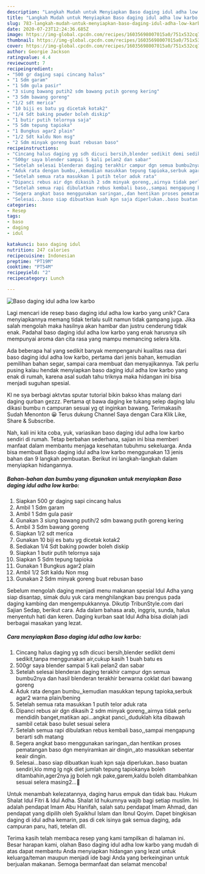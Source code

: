 ```yaml
---
description: "Langkah Mudah untuk Menyiapkan Baso daging idul adha low karbo, Menggugah Selera"
title: "Langkah Mudah untuk Menyiapkan Baso daging idul adha low karbo, Menggugah Selera"
slug: 783-langkah-mudah-untuk-menyiapkan-baso-daging-idul-adha-low-karbo-menggugah-selera
date: 2020-07-23T12:24:36.685Z
image: https://img-global.cpcdn.com/recipes/16035698007015a0/751x532cq70/baso-daging-idul-adha-low-karbo-foto-resep-utama.jpg
thumbnail: https://img-global.cpcdn.com/recipes/16035698007015a0/751x532cq70/baso-daging-idul-adha-low-karbo-foto-resep-utama.jpg
cover: https://img-global.cpcdn.com/recipes/16035698007015a0/751x532cq70/baso-daging-idul-adha-low-karbo-foto-resep-utama.jpg
author: Georgie Jackson
ratingvalue: 4.4
reviewcount: 7
recipeingredient:
- "500 gr daging sapi cincang halus"
- "1 Sdm garam"
- "1 Sdm gula pasir"
- "3 siung bawang putih2 sdm bawang putih goreng kering"
- "3 Sdm bawang goreng"
- "1/2 sdt merica"
- "10 biji es batu yg dicetak kotak2"
- "1/4 Sdt baking powder boleh diskip"
- "1 butir putih telornya saja"
- "5 Sdm tepung tapioka"
- "1 Bungkus agar2 plain"
- "1/2 Sdt kaldu Non msg"
- "2 Sdm minyak goreng buat rebusan baso"
recipeinstructions:
- "Cincang halus daging yg sdh dicuci bersih,blender sedikit demi sedikit,tanpa menggunakan air,cukup kasih 1 buah batu es"
- "500gr saya blender sampai 5 kali pelan2 dan sabar"
- "Setelah selesai blenderan daging terakhir campur dgn semua bumbu2nya dan hasil blenderan terakhir berwarna coklat dari bawang goreng"
- "Aduk rata dengan bumbu,,kemudian masukkan tepung tapioka,serbuk agar2 warna plain/bening"
- "Setelah semua rata masukkan 1 putih telor aduk rata"
- "Dipanci rebus air dgn dikasih 2 sdm minyak goreng,,airnya tidak perlu mendidih banget,matikan api...angkat panci,,duduklah kita dibawah sambil cetak baso bulet sesuai selera"
- "Setelah semua rapi dibulatkan rebus kembali baso,,sampai mengapung berarti sdh matang"
- "Segera angkat baso menggunakan saringan,,dan hentikan proses pematangan baso dgn menyiramkan air dingin,,ato masukkan sebentar keair dingin."
- "Selesai...baso siap dibuatkan kuah kpn saja diperlukan..baso buatan sendiri,klo mmg lg ngk diet jumlah tepung tapiokanya boleh ditambahin,ager2nya jg boleh ngk pake,garem,kaldu boleh ditambahkan sesuai selera masing2...🙏"
categories:
- Resep
tags:
- baso
- daging
- idul

katakunci: baso daging idul 
nutrition: 247 calories
recipecuisine: Indonesian
preptime: "PT19M"
cooktime: "PT54M"
recipeyield: "2"
recipecategory: Lunch

---
```



![Baso daging idul adha low karbo](https://img-global.cpcdn.com/recipes/16035698007015a0/751x532cq70/baso-daging-idul-adha-low-karbo-foto-resep-utama.jpg)

Lagi mencari ide resep baso daging idul adha low karbo yang unik? Cara menyiapkannya memang tidak terlalu sulit namun tidak gampang juga. Jika salah mengolah maka hasilnya akan hambar dan justru cenderung tidak enak. Padahal baso daging idul adha low karbo yang enak harusnya sih mempunyai aroma dan cita rasa yang mampu memancing selera kita.

Ada beberapa hal yang sedikit banyak mempengaruhi kualitas rasa dari baso daging idul adha low karbo, pertama dari jenis bahan, kemudian pemilihan bahan segar, sampai cara membuat dan menyajikannya. Tak perlu pusing kalau hendak menyiapkan baso daging idul adha low karbo yang enak di rumah, karena asal sudah tahu triknya maka hidangan ini bisa menjadi suguhan spesial.

Kl ne sya berbagi aktvtas sputar tutorial bikin bakso khas malang dari daging qurban gezzz. Pertama qt bawa daging ke tukang selep daging lalu dikasi bumbu n campuran sesuai yg qt inginkan bawang. Terimakasih Sudah Menonton 😀 Terus dukung Channel Saya dengan Cara Klik Like, Share &amp; Subscribe.


Nah, kali ini kita coba, yuk, variasikan baso daging idul adha low karbo sendiri di rumah. Tetap berbahan sederhana, sajian ini bisa memberi manfaat dalam membantu menjaga kesehatan tubuhmu sekeluarga. Anda bisa membuat Baso daging idul adha low karbo menggunakan 13 jenis bahan dan 9 langkah pembuatan. Berikut ini langkah-langkah dalam menyiapkan hidangannya.

<!--inarticleads1-->

##### Bahan-bahan dan bumbu yang digunakan untuk menyiapkan Baso daging idul adha low karbo:

1. Siapkan 500 gr daging sapi cincang halus
1. Ambil 1 Sdm garam
1. Ambil 1 Sdm gula pasir
1. Gunakan 3 siung bawang putih/2 sdm bawang putih goreng kering
1. Ambil 3 Sdm bawang goreng
1. Siapkan 1/2 sdt merica
1. Gunakan 10 biji es batu yg dicetak kotak2
1. Sediakan 1/4 Sdt baking powder boleh diskip
1. Siapkan 1 butir putih telornya saja
1. Siapkan 5 Sdm tepung tapioka
1. Gunakan 1 Bungkus agar2 plain
1. Ambil 1/2 Sdt kaldu Non msg
1. Gunakan 2 Sdm minyak goreng buat rebusan baso


Sebelum mengolah daging menjadi menu makanan spesial Idul Adha yang siap disantap, simak dulu yuk cara menghilangkan bau prengus pada daging kambing dan mengempukkannya. Dikutip TribunStyle.com dari Sajian Sedap, berikut cara. Ada dalam bahasa arab, inggris, sunda, halus menyentuh hati dan keren. Daging kurban saat Idul Adha bisa diolah jadi berbagai masakan yang lezat. 

<!--inarticleads2-->

##### Cara menyiapkan Baso daging idul adha low karbo:

1. Cincang halus daging yg sdh dicuci bersih,blender sedikit demi sedikit,tanpa menggunakan air,cukup kasih 1 buah batu es
1. 500gr saya blender sampai 5 kali pelan2 dan sabar
1. Setelah selesai blenderan daging terakhir campur dgn semua bumbu2nya dan hasil blenderan terakhir berwarna coklat dari bawang goreng
1. Aduk rata dengan bumbu,,kemudian masukkan tepung tapioka,serbuk agar2 warna plain/bening
1. Setelah semua rata masukkan 1 putih telor aduk rata
1. Dipanci rebus air dgn dikasih 2 sdm minyak goreng,,airnya tidak perlu mendidih banget,matikan api...angkat panci,,duduklah kita dibawah sambil cetak baso bulet sesuai selera
1. Setelah semua rapi dibulatkan rebus kembali baso,,sampai mengapung berarti sdh matang
1. Segera angkat baso menggunakan saringan,,dan hentikan proses pematangan baso dgn menyiramkan air dingin,,ato masukkan sebentar keair dingin.
1. Selesai...baso siap dibuatkan kuah kpn saja diperlukan..baso buatan sendiri,klo mmg lg ngk diet jumlah tepung tapiokanya boleh ditambahin,ager2nya jg boleh ngk pake,garem,kaldu boleh ditambahkan sesuai selera masing2...🙏


Untuk menambah kelezatannya, daging harus empuk dan tidak bau. Hukum Shalat Idul Fitri &amp; Idul Adha. Shalat Id hukumnya wajib bagi setiap muslim. Ini adalah pendapat Imam Abu Hanifah, salah satu pendapat Imam Ahmad, dan pendapat yang dipilih oleh Syaikhul Islam dan Ibnul Qoyim. Dapet bingkisan daging di idul adha kemarin, pas di cek isinya gak semua daging, ada campuran paru, hati, tetelan dll. 

Terima kasih telah membaca resep yang kami tampilkan di halaman ini. Besar harapan kami, olahan Baso daging idul adha low karbo yang mudah di atas dapat membantu Anda menyiapkan hidangan yang lezat untuk keluarga/teman maupun menjadi ide bagi Anda yang berkeinginan untuk berjualan makanan. Semoga bermanfaat dan selamat mencoba!
